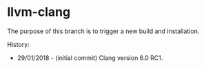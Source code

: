# llvm-clang
The purpose of this branch is to trigger a new build and installation.

History:
  - 29/01/2018 - (initial commit) Clang version 6.0 RC1.
